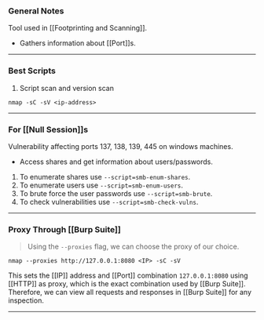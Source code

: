 
### General Notes

Tool used in [[Footprinting and Scanning]].
- Gathers information about [[Port]]s.

---
### Best Scripts

1. Script scan and version scan
```
nmap -sC -sV <ip-address>
```

---

### For [[Null Session]]s 

Vulnerability affecting ports 137, 138, 139, 445 on windows machines.
- Access shares and get information about users/passwords.

1. To enumerate shares use `--script=smb-enum-shares`.
2. To enumerate users use `--script=smb-enum-users`.
3. To brute force the user passwords use `--script=smb-brute`.
4. To check vulnerabilities use `--script=smb-check-vulns`.

---

### Proxy Through [[Burp Suite]]

> Using the `--proxies` flag, we can choose the proxy of our choice.

```
nmap --proxies http://127.0.0.1:8080 <IP> -sC -sV
```

This sets the [[IP]] address and [[Port]] combination `127.0.0.1:8080` using [[HTTP]] as proxy, which is the exact combination used by [[Burp Suite]]. Therefore, we can view all requests and responses in [[Burp Suite]] for any inspection.

---
